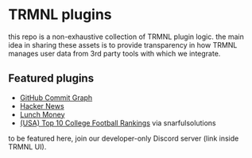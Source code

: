 # TRMNL plugins

this repo is a non-exhaustive collection of TRMNL plugin logic. the main idea in sharing these assets is to provide transparency in how TRMNL manages user data from 3rd party tools with which we integrate.

## Featured plugins

- [GitHub Commit Graph](/lib/github_commit_graph)
- [Hacker News](/lib/hacker_news)
- [Lunch Money](/lib/lunch_money)
- [(USA) Top 10 College Football Rankings](/lib/usa_college_football_rankings.md) via snarfulsolutions

to be featured here, join our developer-only Discord server (link inside TRMNL UI).
